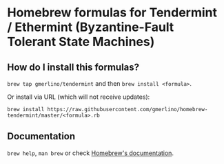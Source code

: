 # Homebrew formulas for Tendermint / Ethermint (Byzantine-Fault Tolerant State Machines)
## How do I install this formulas?
`brew tap gmerlino/tendermint` and then `brew install <formula>`.

Or install via URL (which will not receive updates):

```
brew install https://raw.githubusercontent.com/gmerlino/homebrew-tendermint/master/<formula>.rb
```

## Documentation
`brew help`, `man brew` or check [Homebrew's documentation](https://github.com/Homebrew/brew/tree/master/share/doc/homebrew#readme).
